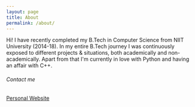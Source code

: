 ```yaml
---
layout: page
title: About
permalink: /about/
---
```


Hi!
I have recently completed my B.Tech in Computer Science from NIIT University (2014-18). In my  entire B.Tech journey I was continuously exposed to different projects & situations, both academically and non-academically. Apart from that I'm currently in love with Python and having an affair with C++.  

###### Contact me

[Personal Website](https://siddharthshashikar.github.io)